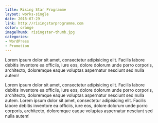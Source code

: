 ```yaml
---
title: Rising Star Programme
layout: works-single
date: 2015-07-29
link: http://risingstarprogramme.com
color: orange
imageThumb: risingstar-thumb.jpg
categories:
- WordPress
- Promotion
---
```


Lorem ipsum dolor sit amet, consectetur adipisicing elit. Facilis labore debitis inventore ea officiis, iure eos, dolore dolorum unde porro corporis, architecto, doloremque eaque voluptas aspernatur nesciunt sed nulla autem!

Lorem ipsum dolor sit amet, consectetur adipisicing elit. Facilis labore debitis inventore ea officiis, iure eos, dolore dolorum unde porro corporis, architecto, doloremque eaque voluptas aspernatur nesciunt sed nulla autem. Lorem ipsum dolor sit amet, consectetur adipisicing elit. Facilis labore debitis inventore ea officiis, iure eos, dolore dolorum unde porro corporis, architecto, doloremque eaque voluptas aspernatur nesciunt sed nulla autem!